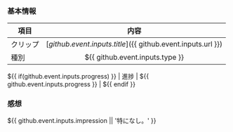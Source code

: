 ### 基本情報
| 項目 | 内容 |
| --- | :---: |
| クリップ | [${{ github.event.inputs.title }}](${{ github.event.inputs.url }}) |
| 種別 | ${{ github.event.inputs.type }} |
${{ if(github.event.inputs.progress) }}
| 進捗 | ${{ github.event.inputs.progress }} |
${{ endif }}

### 感想
${{ github.event.inputs.impression || '特になし。' }}
